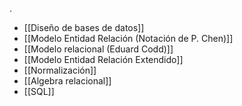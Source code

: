 .
- [[Diseño de bases de datos]] 
- [[Modelo Entidad Relación (Notación de P. Chen)]]
- [[Modelo relacional (Eduard Codd)]]
- [[Modelo Entidad Relación Extendido]] 
- [[Normalización]] 
- [[Algebra relacional]] 
- [[SQL]] 